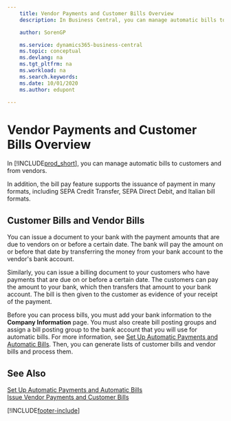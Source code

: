```yaml
---
    title: Vendor Payments and Customer Bills Overview
    description: In Business Central, you can manage automatic bills to customers and from vendors.

    author: SorenGP

    ms.service: dynamics365-business-central
    ms.topic: conceptual
    ms.devlang: na
    ms.tgt_pltfrm: na
    ms.workload: na
    ms.search.keywords:
    ms.date: 10/01/2020
    ms.author: edupont

---
```

# Vendor Payments and Customer Bills Overview
In [!INCLUDE[prod_short](../../includes/prod_short.md)], you can manage automatic bills to customers and from vendors.  

In addition, the bill pay feature supports the issuance of payment in many formats, including SEPA Credit Transfer, SEPA Direct Debit, and Italian bill formats.  

## Customer Bills and Vendor Bills  
You can issue a document to your bank with the payment amounts that are due to vendors on or before a certain date. The bank will pay the amount on or before that date by transferring the money from your bank account to the vendor's bank account.  

Similarly, you can issue a billing document to your customers who have payments that are due on or before a certain date. The customers can pay the amount to your bank, which then transfers that amount to your bank account. The bill is then given to the customer as evidence of your receipt of the payment.  

Before you can process bills, you must add your bank information to the **Company Information** page. You must also create bill posting groups and assign a bill posting group to the bank account that you will use for automatic bills. For more information, see [Set Up Automatic Payments and Automatic Bills](how-to-set-up-automatic-payments-and-automatic-bills.md). Then, you can generate lists of customer bills and vendor bills and process them.

## See Also  
 [Set Up Automatic Payments and Automatic Bills](how-to-set-up-automatic-payments-and-automatic-bills.md)   
  [Issue Vendor Payments and Customer Bills](how-to-issue-vendor-payments-and-customer-bills.md)


[!INCLUDE[footer-include](../../includes/footer-banner.md)]